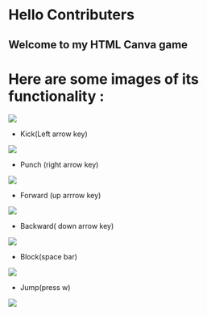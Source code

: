 # Hello Contributers 


## Welcome to my  HTML Canva game 


 
 # Here are some images of its functionality :
 
 <img src="/images/1.png">
 
 * Kick(Left arrow key)
 
 <img src="/images/2.png">
 
 * Punch (right arrow key)
 
 <img src="/images/3.png">
 
 * Forward (up arrrow key)
 
 <img src="/images/4.png">
 
 * Backward( down arrow key)
 
 <img src="/images/5.png">
 
 * Block(space bar)
 
  <img src="/images/6.png">
  
  * Jump(press w)
  
  <img src="/images/7.png">





